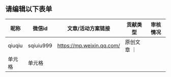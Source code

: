## 请编辑以下表单

|  昵称   | 微信id  | 文章/活动方案链接 | 贡献类型 | 审核情况  | 
|  ----  | ----  |---- | ----  | ----  |
| qiuqiu | sqiuiu999 | https://mp.weixin.qq.com/ | 原创文章 ｜  
| 单元格  | 单元格 |  
